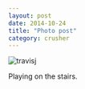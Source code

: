 ```yaml
---
layout: post
date: 2014-10-24
title: "Photo post"
category: crusher
---
```

![travisj](/images/1e69dabe9663703cc75eda9df92d0d30cce293678e050f54c264e6b8c4b7bdf5.jpg)

Playing on the stairs.
